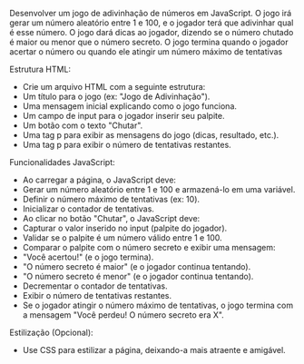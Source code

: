 Desenvolver um jogo de adivinhação de números em JavaScript. O jogo irá gerar um número aleatório entre 1 e 100, e o jogador terá que adivinhar qual é esse número. O jogo dará dicas ao jogador, dizendo se o número chutado é maior ou menor que o número secreto. O jogo termina quando o jogador acertar o número ou quando ele atingir um número máximo de tentativas

Estrutura HTML:

- Crie um arquivo HTML com a seguinte estrutura:
- Um título para o jogo (ex: "Jogo de Adivinhação").
- Uma mensagem inicial explicando como o jogo funciona.
- Um campo de input para o jogador inserir seu palpite.
- Um botão com o texto "Chutar".
- Uma tag p para exibir as mensagens do jogo (dicas, resultado, etc.).
- Uma tag p para exibir o número de tentativas restantes.

Funcionalidades JavaScript:

- Ao carregar a página, o JavaScript deve:
- Gerar um número aleatório entre 1 e 100 e armazená-lo em uma variável.
- Definir o número máximo de tentativas (ex: 10).
- Inicializar o contador de tentativas. 
- Ao clicar no botão "Chutar", o JavaScript deve:
- Capturar o valor inserido no input (palpite do jogador).
- Validar se o palpite é um número válido entre 1 e 100.
- Comparar o palpite com o número secreto e exibir uma mensagem:
- "Você acertou!" (e o jogo termina).
- "O número secreto é maior" (e o jogador continua tentando).
- "O número secreto é menor" (e o jogador continua tentando). 
- Decrementar o contador de tentativas.
- Exibir o número de tentativas restantes.
- Se o jogador atingir o número máximo de tentativas, o jogo termina com a mensagem "Você perdeu! O número secreto era X".

Estilização (Opcional):

- Use CSS para estilizar a página, deixando-a mais atraente e amigável.
